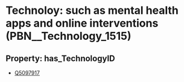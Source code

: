 # Technoloy: __such as mental health apps and online interventions__ (PBN__Technology_1515)

## Property: has_TechnologyID

* [Q5097917](Q5097917)

